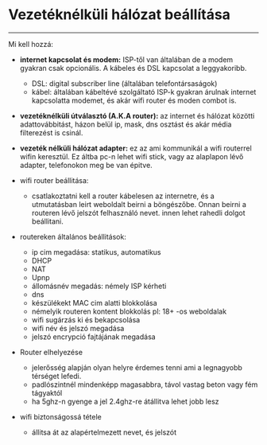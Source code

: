 # Vezetéknélküli hálózat beállítása
---
Mi kell hozzá:
- **internet kapcsolat és modem:** 	ISP-től van általában de a modem gyakran csak opcionális. A kábeles és DSL kapcsolat a leggyakoribb.
	- DSL: digital subscriber line (általában telefontársaságok)
	- kábel: általában kábeltévé szolgáltató
	ISP-k gyakran árulnak internet kapcsolatta modemet, és akár wifi router és moden combot is.
- **vezetéknélküli útválasztó (A.K.A router):** az internet és hálózat közötti adattovábbitást, házon belül ip, mask, dns osztást és akár média filterezést is csinál.
- **vezeték nélküli hálózat adapter:** ez az ami kommunikál a wifi routerrel wifin keresztül. Ez áltba pc-n lehet wifi stick, vagy az alaplapon lévő adapter, telefonokon meg be van épitve.

- wifi router beállitása:
	- csatlakoztatni kell a router kábelesen az internetre, és a utmutatásban leirt weboldalt beirni a böngészőbe. Onnan beirni a routeren lévő jelszót felhasználó nevet. innen lehet rahedli dolgot beállitani.
- routereken általános beállitások:
	- ip cim megadása: statikus, automatikus
	- DHCP
	- NAT 
	- Upnp 
	- állomásnév megadás: némely ISP kérheti
	- dns
	- készülékekt MAC cim alatti blokkolása
	- némelyik routeren kontent blokkolás pl: 18+ -os weboldalak
	- wifi sugárzás ki és bekapcsolása
	- wifi név és jelszó megadása
	- jelszó encrypció fajtájának megadása
- Router elhelyezése
	- jelerősség alapján olyan helyre érdemes tenni ami a legnagyobb térséget lefedi.
	- padlószintnél mindenképp magasabbra, távol vastag beton vagy fém tágyaktól 
	- ha 5ghz-n gyenge a jel 2.4ghz-re átállitva lehet jobb lesz
- wifi biztonságossá tétele
	- állitsa át az alapértelmezett nevet, és jelszót
